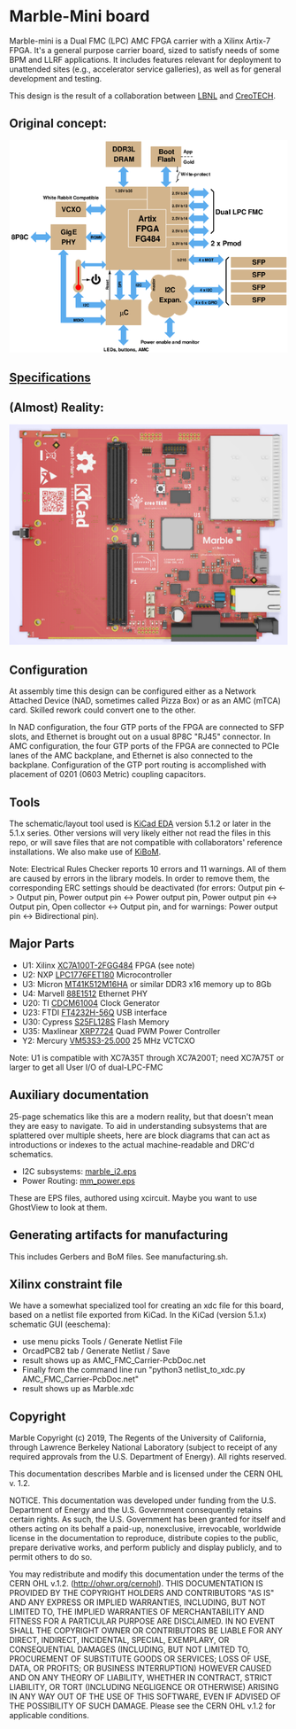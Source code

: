 # Marble-Mini board

Marble-mini is a Dual FMC (LPC) AMC FPGA carrier with a Xilinx Artix-7 FPGA. It's a general purpose carrier board, sized to satisfy needs of some BPM and LLRF applications.
It includes features relevant for deployment to unattended sites (e.g., accelerator service galleries), as well as for general development and testing.

This design is the result of a collaboration between [LBNL](https://www.lbl.gov/) and [CreoTECH](http://creotech.pl/en/home/).

## Original concept:

![block diagram](block_3.png)

## [Specifications](specs.md)

## (Almost) Reality:

![layout](marble_top.png)

## Configuration

At assembly time this design can be configured either as a Network Attached Device (NAD, sometimes called Pizza Box) or as an AMC (mTCA) card.  Skilled rework could convert one to the other.

In NAD configuration, the four GTP ports of the FPGA are connected to
SFP slots, and Ethernet is brought out on a usual 8P8C "RJ45" connector.
In AMC configuration, the four GTP ports of the FPGA are connected to PCIe
lanes of the AMC backplane, and Ethernet is also connected to the backplane.
Configuration of the GTP port routing is accomplished with placement of
0201 (0603 Metric) coupling capacitors.

## Tools

The schematic/layout tool used is [KiCad EDA](http://www.kicad-pcb.org/)
version 5.1.2 or later in the 5.1.x series.
Other versions will very likely either not read the files
in this repo, or will save files that are not compatible with
collaborators' reference installations.
We also make use of [KiBoM](https://github.com/SchrodingersGat/KiBoM).

Note: Electrical Rules Checker reports 10 errors and 11 warnings. All of them are caused by errors in the library models. In order to remove them, the corresponding ERC settings should be deactivated (for errors: Output pin <-> Output pin, Power output pin <-> Power output pin, Power output pin <-> Output pin, Open collector <-> Output pin, and for warnings: Power output pin <-> Bidirectional pin).

## Major Parts

* U1: Xilinx [XC7A100T-2FGG484](https://www.xilinx.com/products/silicon-devices/fpga/artix-7.html) FPGA (see note)
* U2: NXP [LPC1776FET180](https://www.nxp.com/products/processors-and-microcontrollers/arm-based-processors-and-mcus/lpc-cortex-m-mcus/lpc1700-cortex-m3:MC_1403790745385#/) Microcontroller
* U3: Micron [MT41K512M16HA](https://www.micron.com/products/dram/ddr3-sdram/part-catalog/mt41k512m16ha-125) or similar DDR3 x16 memory up to 8Gb
* U4: Marvell [88E1512](https://www.marvell.com/documents/eoxwrbluvwybgxvagkkf/) Ethernet PHY
* U20: TI [CDCM61004](http://www.ti.com/product/CDCM61004) Clock Generator
* U23: FTDI [FT4232H-56Q](https://www.ftdichip.com/Products/ICs/FT4232H.htm) USB interface
* U30: Cypress [S25FL128S](https://www.cypress.com/documentation/datasheets/s25fl128ss25fl256s-128-mb-16-mb256-mb-32-mb-30v-spi-flash-memory) Flash Memory
* U35: Maxlinear [XRP7724](https://www.maxlinear.com/product/power-management/universal-pmics/universal-pmics/xrp7724) Quad PWM Power Controller
* Y2: Mercury [VM53S3-25.000](https://docs-apac.rs-online.com/webdocs/151c/0900766b8151cb85.pdf) 25 MHz VCTCXO

Note: U1 is compatible with XC7A35T through XC7A200T; need XC7A75T or larger
to get all User I/O of dual-LPC-FMC

## Auxiliary documentation

25-page schematics like this are a modern reality, but that doesn't mean they are easy to navigate.
To aid in understanding subsystems that are splattered over multiple sheets, here are
block diagrams that can act as introductions or indexes to the actual machine-readable
and DRC'd schematics.

* I2C subsystems: [marble_i2.eps](marble_i2c.eps)
* Power Routing: [mm_power.eps](mm_power.eps)

These are EPS files, authored using xcircuit.
Maybe you want to use GhostView to look at them.

## Generating artifacts for manufacturing

This includes Gerbers and BoM files.  See manufacturing.sh.

## Xilinx constraint file

We have a somewhat specialized tool for creating an xdc file for this board,
based on a netlist file exported from KiCad.
In the KiCad (version 5.1.x) schematic GUI (eeschema):
* use menu picks Tools / Generate Netlist File
* OrcadPCB2 tab / Generate Netlist / Save
* result shows up as AMC_FMC_Carrier-PcbDoc.net
* Finally from the command line run "python3 netlist_to_xdc.py AMC_FMC_Carrier-PcbDoc.net"
* result shows up as Marble.xdc

## Copyright

Marble Copyright (c) 2019, The Regents of the University of California, through Lawrence Berkeley National Laboratory (subject to receipt of any required approvals from the U.S. Department of Energy). All rights reserved.

This documentation describes Marble and is licensed under the CERN OHL v. 1.2.

NOTICE. This documentation was developed under funding from the U.S. Department of Energy and the U.S. Government consequently retains certain rights. As such, the U.S. Government has been granted for itself and others acting on its behalf a paid-up, nonexclusive, irrevocable, worldwide license in the documentation to reproduce, distribute copies to the public, prepare derivative works, and perform publicly and display publicly, and to permit others to do so.

You may redistribute and modify this documentation under the terms of the CERN OHL v.1.2. (http://ohwr.org/cernohl). THIS DOCUMENTATION IS PROVIDED BY THE COPYRIGHT HOLDERS AND CONTRIBUTORS "AS IS" AND ANY EXPRESS OR IMPLIED WARRANTIES, INCLUDING, BUT NOT LIMITED TO, THE IMPLIED WARRANTIES OF MERCHANTABILITY AND FITNESS FOR A PARTICULAR PURPOSE ARE DISCLAIMED. IN NO EVENT SHALL THE COPYRIGHT OWNER OR CONTRIBUTORS BE LIABLE FOR ANY DIRECT, INDIRECT, INCIDENTAL, SPECIAL, EXEMPLARY, OR CONSEQUENTIAL DAMAGES (INCLUDING, BUT NOT LIMITED TO, PROCUREMENT OF SUBSTITUTE GOODS OR SERVICES; LOSS OF USE, DATA, OR PROFITS; OR BUSINESS INTERRUPTION) HOWEVER CAUSED AND ON ANY THEORY OF LIABILITY, WHETHER IN CONTRACT, STRICT LIABILITY, OR TORT (INCLUDING NEGLIGENCE OR OTHERWISE) ARISING IN ANY WAY OUT OF THE USE OF THIS SOFTWARE, EVEN IF ADVISED OF THE POSSIBILITY OF SUCH DAMAGE. Please see the CERN OHL v.1.2 for applicable conditions.

